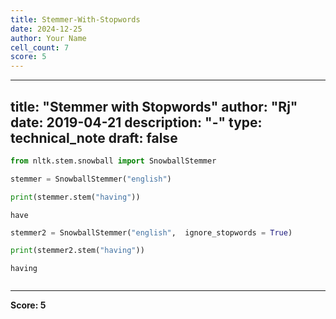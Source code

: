 ```yaml
---
title: Stemmer-With-Stopwords
date: 2024-12-25
author: Your Name
cell_count: 7
score: 5
---
```


---
title: "Stemmer with Stopwords"
author: "Rj"
date: 2019-04-21
description: "-"
type: technical_note
draft: false
---

```python
from nltk.stem.snowball import SnowballStemmer
```


```python
stemmer = SnowballStemmer("english")
```


```python
print(stemmer.stem("having"))
```

    have



```python
stemmer2 = SnowballStemmer("english",  ignore_stopwords = True)
```


```python
print(stemmer2.stem("having"))
```

    having



```python

```


---
**Score: 5**
